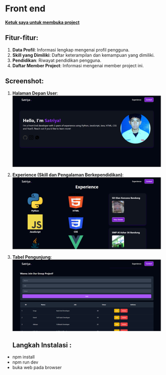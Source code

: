 # Front end

[**Ketuk saya untuk membuka project**](http://localhost:5173/)

## Fitur-fitur:

1. **Data Profil**: Informasi lengkap mengenai profil pengguna.
2. **Skill yang Dimiliki**: Daftar keterampilan dan kemampuan yang dimiliki.
3. **Pendidikan**: Riwayat pendidikan pengguna.
4. **Daftar Member Project**: Informasi mengenai member project ini.

## Screenshot:

1. **Halaman Depan User**:
   ![Halaman Depan User](screenshot/1.png)

2. **Experience (Skill dan Pengalaman Berkependidikan)**:
   ![Experience](screenshot/2.png)

3. **Tabel Pengunjung**:
   ![Tabel Pengunjung](screenshot/4.png)

   ## Langkah Instalasi :

- npm install
- npm run dev
-  buka web pada browser
